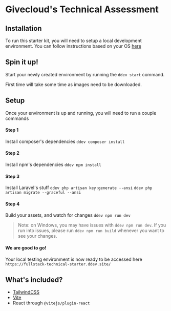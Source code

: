 # Givecloud's Technical Assessment


## Installation

To run this starter kit, you will need to setup a local development environment.
You can follow instructions based on your OS [here](https://ddev.readthedocs.io/en/stable/users/install/ddev-installation/)

## Spin it up!
Start your newly created environment by running the `ddev start` command.

First time will take some time as images need to be downloaded.

## Setup
Once your environment is up and running, you will need to run a couple commands

#### Step 1
Install composer's dependencies
`ddev composer install`


#### Step 2
Install npm's dependencies
`ddev npm install`


#### Step 3
Install Laravel's stuff
`ddev php artisan key:generate --ansi`
`ddev php artisan migrate --graceful --ansi` 


#### Step 4
Build your assets, and watch for changes
`ddev npm run dev`

> Note: on Windows, you may have issues with `ddev npm run dev`. If you run into issues, please run `ddev npm run build` whenever you want to see your changes. 

#### We are good to go!
Your local testing environment is now ready to be accessed here `https://fullstack-technical-starter.ddev.site/` 

## What's included?

- [TailwindCSS](https://tailwindcss.com/docs)
- [Vite](https://vite.dev/)
- React through `@vitejs/plugin-react` 





